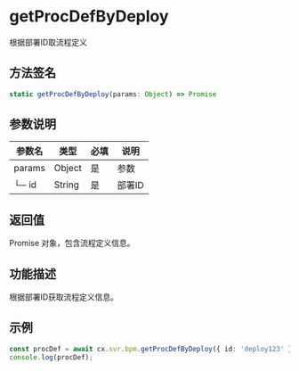 # getProcDefByDeploy

根据部署ID取流程定义

## 方法签名
```typescript
static getProcDefByDeploy(params: Object) => Promise
```

## 参数说明
| 参数名 | 类型 | 必填 | 说明 |
|--------|------|------|------|
| params | Object | 是 | 参数 |
| └─ id | String | 是 | 部署ID |

## 返回值
Promise 对象，包含流程定义信息。

## 功能描述
根据部署ID获取流程定义信息。

## 示例
```typescript
const procDef = await cx.svr.bpm.getProcDefByDeploy({ id: 'deploy123' });
console.log(procDef);
``` 